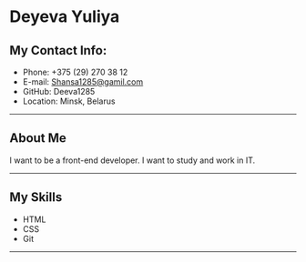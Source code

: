 # Deyeva Yuliya
## My Contact Info:
* Phone: +375 (29) 270 38 12
* E-mail: Shansa1285@gamil.com
* GitHub: Deeva1285
* Location: Minsk, Belarus
---
## About Me
I want to be a front-end developer. I want to study and work in IT.

---
## My Skills
* HTML
* CSS
* Git
---
